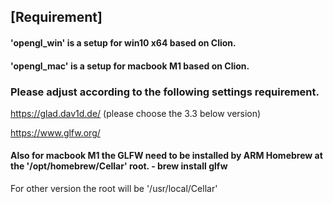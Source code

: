 ## [Requirement]
#### 'opengl_win' is a setup for win10 x64 based on Clion. 

#### 'opengl_mac' is a setup for macbook M1 based on Clion.

### Please adjust according to the following settings requirement.
https://glad.dav1d.de/ (please choose the 3.3 below version)

https://www.glfw.org/ 

#### Also for macbook M1 the GLFW need to be installed by ARM Homebrew at the '/opt/homebrew/Cellar' root. - brew install glfw
For other version the root will be '/usr/local/Cellar'
